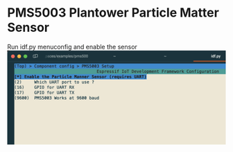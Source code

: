 # PMS5003 Plantower Particle Matter Sensor  

Run idf.py menuconfig and enable the sensor  
![Alt text](files/image.png)  

